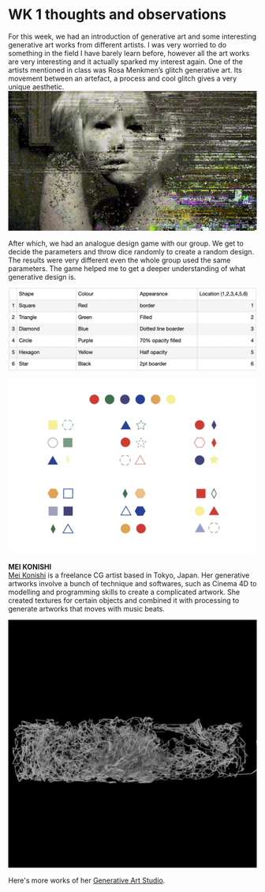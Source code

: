 # WK 1 thoughts and observations

For this week, we had an introduction of generative art and some interesting generative art works from different artists. I was very worried to do something in the field I have barely learn before, however all the art works are very interesting and it actually sparked my interest again. One of the artists mentioned in class was Rosa Menkmen’s glitch generative art. Its movement between an artefact, a process and cool glitch gives a very unique aesthetic. <br/>
<img src = "images/rosa.png">

After which, we had an analogue design game with our group. We get to decide the parameters and throw dice randomly to create a random design. The results were very different even the whole group used the same parameters. The game helped me to get a deeper understanding of what generative design is. 

![](images/Parameters.png)

![](images/game.png)

**MEI KONISHI**<br/>
[Mei Konishi](https://www.instagram.com/p/CCxT384HizV/?igshid=nms9mg4crkxk) is a freelance CG artist based in Tokyo, Japan. Her generative artworks involve a bunch of technique and softwares, such as Cinema 4D to modelling and programming skills to create a complicated artwork. She created textures for certain objects and combined it with processing to generate artworks that moves with music beats.

![](images/MeiKonishi.png)

Here's more works of her [Generative Art Studio](https://generativeartstudio.tokyo).
